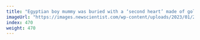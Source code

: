 ```yaml
---
title: "Egyptian boy mummy was buried with a ‘second heart’ made of gold"
imageUrl: "https://images.newscientist.com/wp-content/uploads/2023/01/23162158/SEI_141445587.jpg?width=600"
index: 470
weight: 470
---
```


